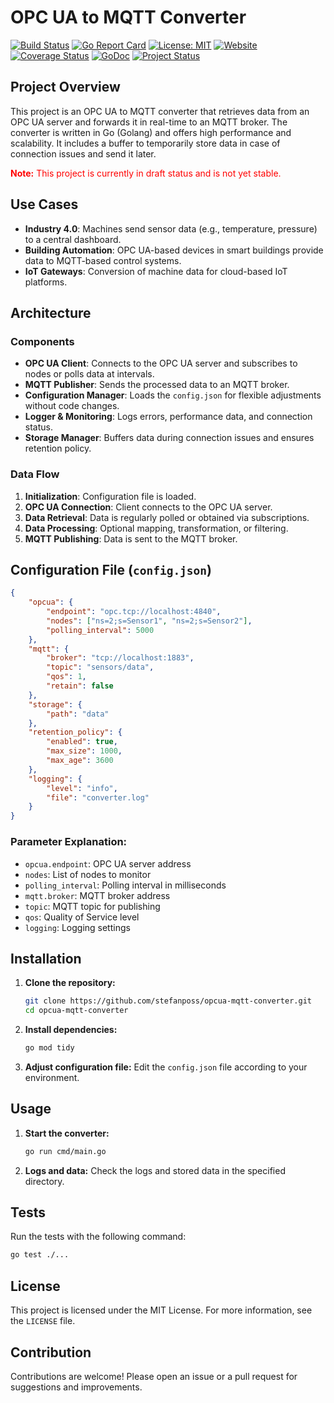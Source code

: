 # OPC UA to MQTT Converter
[![Build Status](https://img.shields.io/github/actions/workflow/status/stefanposs/opcua-mqtt-converter/coveralls.yml?branch=main)](https://github.com/stefanposs/opcua-mqtt-converter/actions)
[![Go Report Card](https://goreportcard.com/badge/github.com/stefanposs/opcua-mqtt-converter)](https://goreportcard.com/report/github.com/stefanposs/opcua-mqtt-converter)
[![License: MIT](https://img.shields.io/badge/License-MIT-yellow.svg)](https://opensource.org/licenses/MIT)
[![Website](https://img.shields.io/badge/Website-Visit-blue)](https://stefanposs.de)
[![Coverage Status](https://coveralls.io/repos/github/stefanposs/opcua-mqtt-converter/badge.svg?branch=main)](https://coveralls.io/github/stefanposs/opcua-mqtt-converter?branch=main)
[![GoDoc](https://godoc.org/github.com/stefanposs/opcua-mqtt-converter?status.svg)](https://godoc.org/github.com/stefanposs/opcua-mqtt-converter)
[![Project Status](https://img.shields.io/badge/status-draft-orange)](https://github.com/stefanposs/opcua-mqtt-converter)


## Project Overview

This project is an OPC UA to MQTT converter that retrieves data from an OPC UA server and forwards it in real-time to an MQTT broker. The converter is written in Go (Golang) and offers high performance and scalability. It includes a buffer to temporarily store data in case of connection issues and send it later.

**<span style="color:red">Note:</span>** <span style="color:red">This project is currently in draft status and is not yet stable.</span>


## Use Cases

- **Industry 4.0**: Machines send sensor data (e.g., temperature, pressure) to a central dashboard.
- **Building Automation**: OPC UA-based devices in smart buildings provide data to MQTT-based control systems.
- **IoT Gateways**: Conversion of machine data for cloud-based IoT platforms.

## Architecture

### Components

- **OPC UA Client**: Connects to the OPC UA server and subscribes to nodes or polls data at intervals.
- **MQTT Publisher**: Sends the processed data to an MQTT broker.
- **Configuration Manager**: Loads the `config.json` for flexible adjustments without code changes.
- **Logger & Monitoring**: Logs errors, performance data, and connection status.
- **Storage Manager**: Buffers data during connection issues and ensures retention policy.

### Data Flow

1. **Initialization**: Configuration file is loaded.
2. **OPC UA Connection**: Client connects to the OPC UA server.
3. **Data Retrieval**: Data is regularly polled or obtained via subscriptions.
4. **Data Processing**: Optional mapping, transformation, or filtering.
5. **MQTT Publishing**: Data is sent to the MQTT broker.

## Configuration File (`config.json`)

```json
{
    "opcua": {
        "endpoint": "opc.tcp://localhost:4840",
        "nodes": ["ns=2;s=Sensor1", "ns=2;s=Sensor2"],
        "polling_interval": 5000
    },
    "mqtt": {
        "broker": "tcp://localhost:1883",
        "topic": "sensors/data",
        "qos": 1,
        "retain": false
    },
    "storage": {
        "path": "data"
    },
    "retention_policy": {
        "enabled": true,
        "max_size": 1000,
        "max_age": 3600
    },
    "logging": {
        "level": "info",
        "file": "converter.log"
    }
}
```

### Parameter Explanation:

- `opcua.endpoint`: OPC UA server address
- `nodes`: List of nodes to monitor
- `polling_interval`: Polling interval in milliseconds
- `mqtt.broker`: MQTT broker address
- `topic`: MQTT topic for publishing
- `qos`: Quality of Service level
- `logging`: Logging settings

## Installation

1. **Clone the repository:**
     ```sh
     git clone https://github.com/stefanposs/opcua-mqtt-converter.git
     cd opcua-mqtt-converter
     ```

2. **Install dependencies:**
     ```sh
     go mod tidy
     ```

3. **Adjust configuration file:**
     Edit the `config.json` file according to your environment.

## Usage

1. **Start the converter:**
     ```sh
     go run cmd/main.go
     ```

2. **Logs and data:**
     Check the logs and stored data in the specified directory.

## Tests

Run the tests with the following command:
```sh
go test ./...
```

## License

This project is licensed under the MIT License. For more information, see the `LICENSE` file.

## Contribution

Contributions are welcome! Please open an issue or a pull request for suggestions and improvements.
